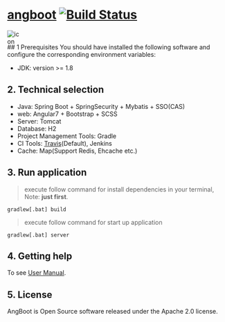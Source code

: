 # [angboot](https://dreamli1314.github.io/angboot/) [![Build Status](https://travis-ci.org/DreamLi1314/angboot.svg?branch=master)](https://travis-ci.org/DreamLi1314/angboot)
<div style="width:30px;height:30px">
<img src="https://raw.githubusercontent.com/DreamLi1314/angboot/master/web/src/favicon.ico" alt="icon"/>
</div>
## 1 Prerequisites
You should have installed the following software and configure the corresponding environment variables:

* JDK: version >= 1.8

## 2. Technical selection

* Java: Spring Boot + SpringSecurity + Mybatis + SSO(CAS)
* web: Angular7 + Bootstrap + SCSS
* Server: Tomcat
* Database: H2
* Project Management Tools: Gradle
* CI Tools: [Travis](https://travis-ci.org/DreamLi1314/angboot)(Default), Jenkins
* Cache: Map(Support Redis, Ehcache etc.)

## 3. Run application
> execute follow command for install dependencies in your terminal, Note: **just first**.
```
gradlew[.bat] build
```
> execute follow command for start up application
```
gradlew[.bat] server
```

## 4. Getting help
To see [User Manual](https://dreamli1314.github.io/angboot/).

## 5. License
AngBoot is Open Source software released under the Apache 2.0 license.
